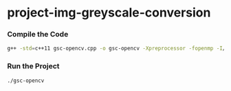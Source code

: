 # project-img-greyscale-conversion

### Compile the Code
```zsh
g++ -std=c++11 gsc-opencv.cpp -o gsc-opencv -Xpreprocessor -fopenmp -I/opt/homebrew/include/opencv4 -L/opt/homebrew/Cellar/opencv/4.9.0_9/lib -I/opt/homebrew/Cellar/libomp/18.1.6/include -L/opt/homebrew/Cellar/libomp/18.1.6/lib -lopencv_core -lopencv_imgcodecs -lopencv_highgui -lomp
```

### Run the Project
```zsh
./gsc-opencv
```
